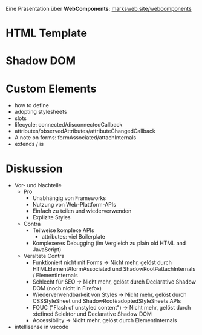 Eine Präsentation über **WebComponents**: [marksweb.site/webcomponents](https://marksweb.site/webcomponents/)

# HTML Template
# Shadow DOM
# Custom Elements
- how to define
- adopting stylesheets
- slots
- lifecycle: connected/disconnectedCallback
- attributes/observedAttributes/attributeChangedCallback
- A note on forms: formAssociated/attachInternals
- extends / is
# Diskussion
- Vor- und Nachteile
    - Pro
        - Unabhängig von Frameworks
        - Nutzung von Web-Plattform-APIs
        - Einfach zu teilen und wiederverwenden
        - Explizite Styles
    - Contra
        - Teilweise komplexe APIs
            - attributes: viel Boilerplate
        - Komplexeres Debugging (im Vergleich zu plain old HTML and JavaScript)
    - Veraltete Contra
        - Funktioniert nicht mit Forms -> Nicht mehr, gelöst durch HTMLElement#formAssociated und ShadowRoot#attachInternals / ElementInternals
        - Schlecht für SEO -> Nicht mehr, gelöst durch Declarative Shadow DOM (noch nicht in Firefox)
        - Wiederverwendbarkeit von Styles -> Nicht mehr, gelöst durch CSSStyleSheet und ShadowRoot#adoptedStyleSheets APIs
        - FOUC ("Flash of unstyled content") -> Nicht mehr, gelöst durch :defined Selektor und Declarative Shadow DOM
        - Accessibility -> Nicht mehr, gelöst durch ElementInternals
- intellisense in vscode
